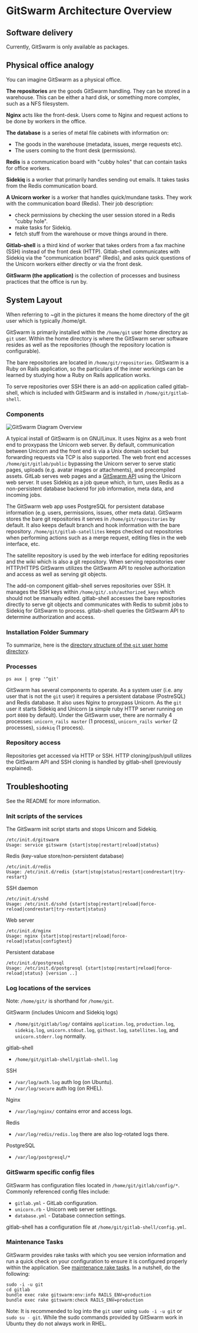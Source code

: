 # GitSwarm Architecture Overview

## Software delivery

Currently, GitSwarm is only available as packages.

## Physical office analogy

You can imagine GitSwarm as a physical office.

**The repositories** are the goods GitSwarm handling. They can be stored in
a warehouse.  This can be either a hard disk, or something more complex,
such as a NFS filesystem.

**Nginx** acts like the front-desk. Users come to Nginx and request
actions to be done by workers in the office.

**The database** is a series of metal file cabinets with information on:
 - The goods in the warehouse (metadata, issues, merge requests etc).
 - The users coming to the front desk (permissions).

**Redis** is a communication board with "cubby holes" that can contain
tasks for office workers.

**Sidekiq** is a worker that primarily handles sending out emails. It takes
tasks from the Redis communication board.

**A Unicorn worker** is a worker that handles quick/mundane tasks. They
work with the communication board (Redis). Their job description:
 - check permissions by checking the user session stored in a Redis "cubby
   hole".
 - make tasks for Sidekiq.
 - fetch stuff from the warehouse or move things around in there.

**Gitlab-shell** is a third kind of worker that takes orders from a fax
machine (SSH) instead of the front desk (HTTP). Gitlab-shell communicates
with Sidekiq via the "communication board" (Redis), and asks quick
questions of the Unicorn workers either directly or via the front desk.

**GitSwarm (the application)** is the collection of processes and business
practices that the office is run by.

## System Layout

When referring to ~git in the pictures it means the home directory of the
git user which is typically /home/git.

GitSwarm is primarily installed within the `/home/git` user home directory
as `git` user. Within the home directory is where the GitSwarm server
software resides as well as the repositories (though the repository
location is configurable).

The bare repositories are located in `/home/git/repositories`. GitSwarm is
a Ruby on Rails application, so the particulars of the inner workings can
be learned by studying how a Ruby on Rails application works.

To serve repositories over SSH there is an add-on application called
gitlab-shell, which is included with GitSwarm and is installed in
`/home/git/gitlab-shell`.

### Components

![GitSwarm Diagram Overview](gitlab_diagram_overview.png)

A typical install of GitSwarm is on GNU/Linux. It uses Nginx as a web front
end to proxypass the Unicorn web server. By default, communication between
Unicorn and the front end is via a Unix domain socket but forwarding
requests via TCP is also supported. The web front end accesses
`/home/git/gitlab/public` bypassing the Unicorn server to serve static
pages, uploads (e.g. avatar images or attachments), and precompiled assets.
GitLab serves web pages and a [GitSwarm API](../api/README.md) using the
Unicorn web server. It uses Sidekiq as a job queue which, in turn, uses
Redis as a non-persistent database backend for job information, meta data,
and incoming jobs.


The GitSwarm web app uses PostgreSQL for persistent database information
(e.g. users, permissions, issues, other meta data). GitSwarm stores the
bare git repositories it serves in `/home/git/repositories` by default. It
also keeps default branch and hook information with the bare repository.
`/home/git/gitlab-satellites` keeps checked out repositories when
performing actions such as a merge request, editing files in the web
interface, etc.

The satellite repository is used by the web interface for editing
repositories and the wiki which is also a git repository. When serving
repositories over HTTP/HTTPS GitSwarm utilizes the GitSwarm API to resolve
authorization and access as well as serving git objects.

The add-on component gitlab-shell serves repositories over SSH. It manages
the SSH keys within `/home/git/.ssh/authorized_keys` which should not be
manually edited. gitlab-shell accesses the bare repositories directly to
serve git objects and communicates with Redis to submit jobs to Sidekiq for
GitSwarm to process. gitlab-shell queries the GitSwarm API to determine
authorization and access.

### Installation Folder Summary

To summarize, here is the [directory structure of the `git` user home
directory](../install/structure.md).

### Processes

```
ps aux | grep '^git'
```

GitSwarm has several components to operate. As a system user (i.e. any user
that is not the `git` user) it requires a persistent database
(PostreSQL) and Redis database. It also uses Nginx to proxypass
Unicorn. As the `git` user it starts Sidekiq and Unicorn (a simple ruby
HTTP server running on port `8080` by default). Under the GitSwarm user,
there are normally 4 processes: `unicorn_rails master` (1 process),
`unicorn_rails worker` (2 processes), `sidekiq` (1 process).

### Repository access

Repositories get accessed via HTTP or SSH. HTTP cloning/push/pull utilizes
the GitSwarm API and SSH cloning is handled by gitlab-shell (previously
explained).

## Troubleshooting

See the README for more information.

### Init scripts of the services

The GitSwarm init script starts and stops Unicorn and Sidekiq.

```
/etc/init.d/gitswarm
Usage: service gitswarm {start|stop|restart|reload|status}
```

Redis (key-value store/non-persistent database)

```
/etc/init.d/redis
Usage: /etc/init.d/redis {start|stop|status|restart|condrestart|try-restart}
```

SSH daemon

```
/etc/init.d/sshd
Usage: /etc/init.d/sshd {start|stop|restart|reload|force-reload|condrestart|try-restart|status}
```

Web server

```
/etc/init.d/nginx
Usage: nginx {start|stop|restart|reload|force-reload|status|configtest}
```

Persistent database

```
/etc/init.d/postgresql
Usage: /etc/init.d/postgresql {start|stop|restart|reload|force-reload|status} [version ..]
```

### Log locations of the services

Note: `/home/git/` is shorthand for `/home/git`.

GitSwarm (includes Unicorn and Sidekiq logs)

- `/home/git/gitlab/log/` contains `application.log`, `production.log`, `sidekiq.log`, `unicorn.stdout.log`, `githost.log`, `satellites.log`, and `unicorn.stderr.log` normally.

gitlab-shell

- `/home/git/gitlab-shell/gitlab-shell.log`

SSH

- `/var/log/auth.log` auth log (on Ubuntu).
- `/var/log/secure` auth log (on RHEL).

Nginx

- `/var/log/nginx/` contains error and access logs.

Redis

- `/var/log/redis/redis.log` there are also log-rotated logs there.

PostgreSQL

- `/var/log/postgresql/*`

### GitSwarm specific config files

GitSwarm has configuration files located in `/home/git/gitlab/config/*`.
Commonly referenced config files include:

- `gitlab.yml` - GitLab configuration.
- `unicorn.rb` - Unicorn web server settings.
- `database.yml` - Database connection settings.

gitlab-shell has a configuration file at `/home/git/gitlab-shell/config.yml`.

### Maintenance Tasks

GitSwarm provides rake tasks with which you see version information and run
a quick check on your configuration to ensure it is configured properly
within the application. See [maintenance rake
tasks](..//raketasks/maintenance.md). In a nutshell, do the following:

```
sudo -i -u git
cd gitlab
bundle exec rake gitswarm:env:info RAILS_ENV=production
bundle exec rake gitswarm:check RAILS_ENV=production
```

Note: It is recommended to log into the `git` user using `sudo -i -u git`
or `sudo su - git`. While the sudo commands provided by GitSwarm work in
Ubuntu they do not always work in RHEL.
